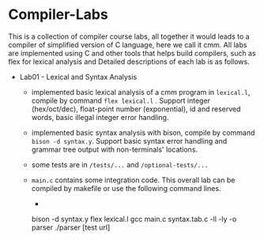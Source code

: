 # Compiler-Labs

This is a collection of compiler course labs, all together it would leads to a compiler of simplified version of C language, here we call it cmm. All labs are implemented using C and other tools that helps build compilers, such as flex for lexical analysis and Detailed descriptions of each lab is as follows.

- Lab01 - Lexical and Syntax Analysis 

  - implemented basic lexical analysis of a cmm program in `lexical.l`, compile by command `flex lexical.l` . Support integer (hex/oct/dec), float-point number (exponential), id and reserved words, basic illegal integer error handling.

  - implemented basic syntax analysis with bison, compile by command `bison -d syntax.y`. Support basic syntax error handling and grammar tree output with non-terminals' locations. 

  - some tests are in `/tests/...` and `/optional-tests/...`

  - `main.c` contains some integration code. This overall lab can be compiled by makefile or use the following command lines.

    -  ``` bison -d syntax.y 
      bison -d syntax.y
      flex lexical.l
      gcc main.c syntax.tab.c -ll -ly -o parser
      ./parser [test url]
       ```

      

